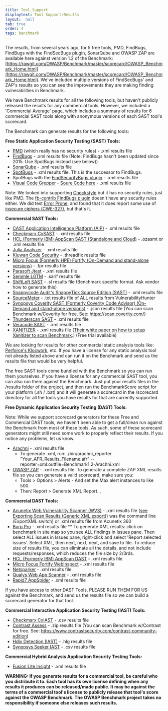 ```yaml
---
title: Tool_Support
displaytext: Tool Support/Results
layout:  null
tab: true
order: 4
tags: benchmark
---
```


The results, from several years ago, for 5 free tools, PMD, FindBugs, FindBugs with the FindSecBugs plugin, SonarQube and OWASP ZAP are available here against version 1.2 of the Benchmark: [https://rawgit.com/OWASP/Benchmark/master/scorecard/OWASP_Benchmark_Home.html](https://rawgit.com/OWASP/Benchmark/master/scorecard/OWASP_Benchmark_Home.html). We've included multiple versions of FindSecBugs' and ZAP's results so you can see the improvements they are making finding vulnerabilities in Benchmark.

We have Benchmark results for all the following tools, but haven't publicly released the results for any commercial tools. However, we included a 'Commercial Average' page, which includes a summary of results for 6 commercial SAST tools along with anonymous versions of each SAST tool's scorecard.

The Benchmark can generate results for the following tools:

**Free Static Application Security Testing (SAST) Tools:**

* [PMD](https://pmd.github.io/) (which really has no security rules) - .xml results file
* [FindBugs](http://findbugs.sourceforge.net/) - .xml results file (Note: FindBugs hasn't been updated since 2015. Use SpotBugs instead (see below))
* [SonarQube](https://www.sonarqube.org/downloads/) - .xml results file
* [SpotBugs](https://spotbugs.github.io/) - .xml results file. This is the successor to FindBugs.
* SpotBugs with the [FindSecurityBugs plugin](https://find-sec-bugs.github.io/) - .xml results file
* [Visual Code Grepper](https://sourceforge.net/projects/visualcodegrepp/) - [Soure Code here](https://github.com/nccgroup/VCG) - .xml results file

Note: We looked into supporting [Checkstyle](https://checkstyle.sourceforge.io/) but it has no security rules, just like PMD. The [fb-contrib FindBugs plugin](http://fb-contrib.sourceforge.net/) doesn't have any security rules either. We did test [Error Prone](https://errorprone.info/), and found that it does report some use of [insecure ciphers (CWE-327)](https://errorprone.info/bugpattern/InsecureCryptoUsage), but that's it.

**Commercial SAST Tools:**

* [CAST Application Intelligence Platform (AIP)](https://www.castsoftware.com/products/application-intelligence-platform) - .xml results file
* [Checkmarx CxSAST](https://www.checkmarx.com/products/static-application-security-testing) - .xml results file
* [HCL (Formerly IBM) AppScan SAST (Standalone and Cloud)](https://www.hcltechsw.com/wps/portal/products/appscan/home) - .ozasmt or .xml results file
* [Julia Analyzer](https://juliasoft.com/solutions/julia-for-security/) - .xml results file
* [Kiuwan Code Security](https://www.kiuwan.com/code-security-sast/) - .threadfix results file
* [Micro Focus (Formerly HPE) Fortify (On-Demand and stand-alone versions)](https://software.microfocus.com/en-us/products/static-code-analysis-sast/overview) - .fpr results file
* [Parasoft Jtest](https://www.parasoft.com/products/jtest/) - .xml results file
* [Semmle LGTM](https://semmle.com/lgtm) - .sarif results file
* [ShiftLeft SAST](https://www.shiftleft.io/product/) - .sl results file (Benchmark specific format. Ask vendor how to generate this)
* [Snappycode Audit's SnappyTick Source Edition (SAST)](https://snappycodeaudit.com/category/static-code-analysis) - .xml results file
* [SourceMeter](https://www.sourcemeter.com/features/) - .txt results file of ALL results from VulnerabilityHunter
* [Synopsys Coverity SAST (Formerly Coverity Code Advisor) (On-Demand and stand-alone versions)](https://www.synopsys.com/software-integrity/security-testing/static-analysis-sast.html) - .json results file (You can scan Benchmark w/Coverity for free. See: https://scan.coverity.com/)
* [Thunderscan SAST](https://www.defensecode.com/thunderscan.php) - .xml results file
* [Veracode SAST](https://www.veracode.com/products/binary-static-analysis-sast) - .xml results file
* [XANITIZER](https://www.rigs-it.com/xanitizer/) - .xml results file ([Their white paper on how to setup Xanitizer to scan Benchmark](https://www.rigs-it.com/wp-content/uploads/2018/03/howtosetupxanitizerforowaspbenchmarkproject.pdf).) (Free trial available)

We are looking for results for other commercial static analysis tools like: [Perforce's Klocwork](https://www.perforce.com/products/klocwork), etc. If you have a license for any static analysis tool not already listed above and can run it on the Benchmark and send us the results file that would be very helpful.

The free SAST tools come bundled with the Benchmark so you can run them yourselves. If you have a license for any commercial SAST tool, you can also run them against the Benchmark. Just put your results files in the /results folder of the project, and then run the BenchmarkScore script for your platform (.sh / .bat) and it will generate a scorecard in the /scorecard directory for all the tools you have results for that are currently supported.

**Free Dynamic Application Security Testing (DAST) Tools:**

Note: While we support scorecard generators for these Free and Commercial DAST tools, we haven't been able to get a full/clean run against the Benchmark from most of these tools. As such, some of these scorecard generators might still need some work to properly reflect their results. If you notice any problems, let us know.

* [Arachni](https://www.arachni-scanner.com/) - .xml results file
	* To generate .xml, run: ./bin/arachni_reporter "Your_AFR_Results_Filename.afr" --reporter=xml:outfile=Benchmark1.2-Arachni.xml
* [OWASP ZAP](/www-project-zap/) - .xml results file. To generate a complete ZAP XML results file so you can generate a valid scorecard, make sure you:
	* Tools > Options > Alerts - And set the Max alert instances to like 500.
	* Then: Report > Generate XML Report...

**Commercial DAST Tools:**

* [Acunetix Web Vulnerability Scanner (WVS)](https://www.acunetix.com/vulnerability-scanner/) - .xml results file ([see Exporting Scan Results (Generic XML export))](https://www.acunetix.com/resources/wvs11manual.pdf) was the command line /ExportXML switch) or .xml results file from Acunetix 360
* [Burp Pro](https://portswigger.net/burp) - .xml results file
** To generate XML results: click on benchmark in site map so you see ALL findings in Issues pane. Then select ALL issues in Issues pane, right-click and select 'Report selected issues'. Select XML, then next, next, next, and save to file. To reduce size of results file, you can eliminate all the details, and not include requests/responses, which reduces the file size by 2/3rds.
* [HCL (Formerly IBM) AppScan DAST](https://www.hcltechsw.com/wps/portal/products/appscan/home) - .xml results file
* [Micro Focus Fortify WebInspect](https://www.microfocus.com/en-us/products/webinspect-dynamic-analysis-dast/overview) - .xml results file
* [Netsparker](https://www.netsparker.com/web-vulnerability-scanner/) - .xml results file
* [Qualys Web App Scanner](https://www.qualys.com/apps/web-app-scanning/) - .xml results file
* [Rapid7 AppSpider](https://www.rapid7.com/products/appspider/) - .xml results file

If you have access to other DAST Tools, PLEASE RUN THEM FOR US against the Benchmark, and send us the results file so we can build a scorecard generator for that tool.

**Commercial Interactive Application Security Testing (IAST) Tools:**

* [Checkmarx CxIAST](https://www.checkmarx.com/products/interactive-application-security-testing) - .csv results file
* [Contrast Assess](https://www.contrastsecurity.com/interactive-application-security-testing-iast) - .zip results file (You can scan Benchmark w/Contrast for free. See: https://www.contrastsecurity.com/contrast-community-edition)
* [Hdiv Detection (IAST)](https://hdivsecurity.com/interactive-application-security-testing-iast) - .hlg results file
* [Synopsys Seeker IAST](https://www.synopsys.com/software-integrity/security-testing/interactive-application-security-testing.html) - .csv results file

**Commercial Hybrid Analysis Application Security Testing Tools:**

* [Fusion Lite Insight](https://www.iappsecure.com/products.html) - .xml results file

**WARNING: If you generate results for a commercial tool, be careful who you distribute it to. Each tool has its own license defining when any results it produces can be released/made public. It may be against the terms of a commercial tool's license to publicly release that tool's score against the OWASP Benchmark. The OWASP Benchmark project takes no responsibility if someone else releases such results.**
